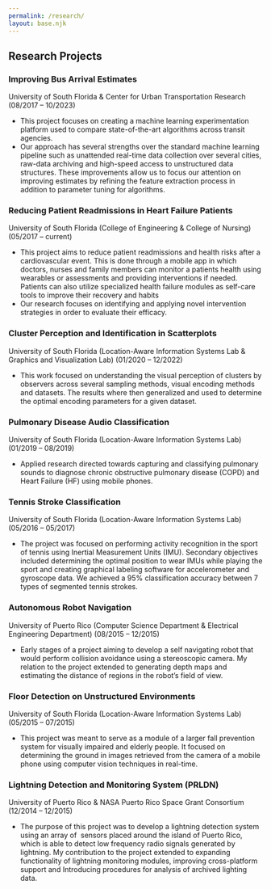 ```yaml
---
permalink: /research/
layout: base.njk
---
```


## Research Projects


### Improving Bus Arrival Estimates

University of South Florida & Center for Urban Transportation Research (08/2017 – 10/2023)

- This project focuses on creating a machine learning experimentation platform used to compare state-of-the-art algorithms across transit agencies. 
- Our approach has several strengths over the standard machine learning pipeline such as unattended real-time data collection over several cities, raw-data archiving and high-speed access to unstructured data structures. These improvements allow us to focus our attention on improving estimates by refining the feature extraction process in addition to parameter tuning for algorithms.


### Reducing Patient Readmissions in Heart Failure Patients

University of South Florida (College of Engineering & College of Nursing) (05/2017 – current)

- This project aims to reduce patient readmissions and health risks after a cardiovascular event. This is done through a mobile app in which doctors, nurses and family members can monitor a patients health using wearables or assessments and providing interventions if needed. Patients can also utilize specialized health failure modules as self-care tools to improve their recovery and habits
- Our research focuses on identifying and applying novel intervention strategies in order to evaluate their efficacy. 
  

### Cluster Perception and Identification in Scatterplots

University of South Florida (Location-Aware Information Systems Lab & Graphics and Visualization Lab) (01/2020 – 12/2022)

- This work focused on understanding the visual perception of clusters by observers across several sampling methods, visual encoding methods and datasets. The results where then generalized and used to determine the optimal encoding parameters for a given dataset.


### Pulmonary Disease Audio Classification

University of South Florida (Location-Aware Information Systems Lab) (01/2019 – 08/2019)

- Applied research directed towards capturing and classifying pulmonary sounds to diagnose chronic obstructive pulmonary disease (COPD) and Heart Failure (HF) using mobile phones.


### Tennis Stroke Classification

University of South Florida (Location-Aware Information Systems Lab) (05/2016 – 05/2017)

- The project was focused on performing activity recognition in the sport of tennis using Inertial Measurement Units (IMU). Secondary objectives included determining the optimal position to wear IMUs while playing the sport and creating graphical labeling software for accelerometer and gyroscope data. We achieved a 95% classification accuracy between 7 types of segmented tennis strokes. 


### Autonomous Robot Navigation

University of Puerto Rico (Computer Science Department & Electrical Engineering Department) (08/2015 – 12/2015)

- Early stages of a project aiming to develop a self navigating robot that would perform collision avoidance using a stereoscopic camera. My relation to the project extended to generating depth maps and estimating the distance of regions in the robot’s field of view.


### Floor Detection on Unstructured Environments

University of South Florida (Location-Aware Information Systems Lab) (05/2015 – 07/2015)

- This project was meant to serve as a module of a larger fall prevention system for visually impaired and elderly people. It focused on determining the ground in images retrieved from the camera of a mobile phone using computer vision techniques in real-time.  
    

### Lightning Detection and Monitoring System (PRLDN)

University of Puerto Rico & NASA Puerto Rico Space Grant Consortium (12/2014 – 12/2015)

- The purpose of this project was to develop a lightning detection system using an array of  sensors placed around the island of Puerto Rico, which is able to detect low frequency radio signals generated by lightning. My contribution to the project extended to expanding functionality of lightning monitoring modules, improving cross-platform support and Introducing procedures for analysis of archived lighting data.
